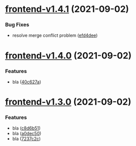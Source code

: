 # [frontend-v1.4.1](https://github.com/eye2web/monorepo_test/compare/frontend-v1.4.0...frontend-v1.4.1) (2021-09-02)


### Bug Fixes

* resolve merge conflict problem ([efd4dee](https://github.com/eye2web/monorepo_test/commit/efd4dee25db83c2ef8092accdce5f5afcee083db))

# [frontend-v1.4.0](https://github.com/eye2web/monorepo_test/compare/frontend-v1.3.0...frontend-v1.4.0) (2021-09-02)


### Features

* bla ([40c627a](https://github.com/eye2web/monorepo_test/commit/40c627a85699dfbf8a364dcd30c6df9548108565))

# [frontend-v1.3.0](https://github.com/eye2web/monorepo_test/compare/frontend-v1.2.0...frontend-v1.3.0) (2021-09-02)


### Features

* bla ([c8d6b51](https://github.com/eye2web/monorepo_test/commit/c8d6b51143c6b3877ace0af8cdfcc5656818c212))
* bla ([a0dec50](https://github.com/eye2web/monorepo_test/commit/a0dec50f5c6970bede1bce1aead3d3f31047edda))
* bla ([7237c2c](https://github.com/eye2web/monorepo_test/commit/7237c2c835282ec5a20377504ff23dae88c12c7d))
